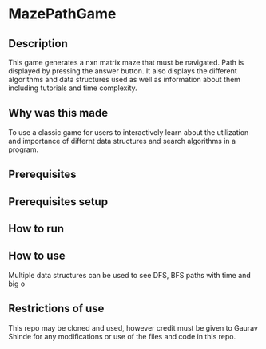 # MazePathGame

## Description
This game generates a nxn matrix maze that must be navigated. Path is displayed by pressing the answer button. It also displays the different algorithms and data structures used as well as information about them including tutorials and time complexity.

## Why was this made
To use a classic game for users to interactively learn about the utilization and importance of differnt data structures and search algorithms in a program.

## Prerequisites

## Prerequisites setup

## How to run


## How to use

Multiple data structures can be used to see DFS, BFS paths with time and big o

## Restrictions of use 
This repo may be cloned and used, however credit must be given to Gaurav Shinde for any modifications or use of the files and code in this repo.
